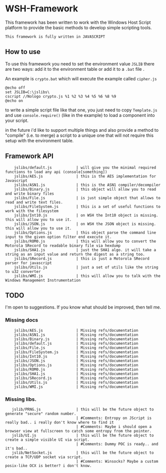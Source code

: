 # WSH-Framework
This framework has been written to work with the Windows Host Script platform to provide the basic methods to develop simple scripting tools.

`This framework is fully written in JAVASCRIPT`

## How to use
To use this framework you need to set the environment value `JSLIB`
there are two ways: add it to the environment table or add it to a `.bat` file .

An example is `crypto.bat` which will execute the example called `cipher.js`
```
@echo off
set JSLIB=C:\jslibs\
cscript //Nologo crypto.js %1 %2 %3 %4 %5 %6 %8 %9
@echo on
```

to write a simple script file like that one, you just need to copy `Template.js` and use `console.require()` (like in the example) to load a component into your script.

in the future i'd like to support multiple things and also provide a method to "compile" (i.e. to merge) a script to a unique one that will not require this setup with the environment table.

## Framework API

```
    jslibs/default.js           | will give you the minimal required functions to load any api (console[something])
    jslibs/AES.js               | this is the AES implementation for Javascript
    jslibs/ASN1.js              | this is the ASN1 compiler/decompiler
    jslibs/Binary.js            | this object will allow you to read and write binary files 
    jslibs/File.js              | is just simple object that allows to read and write text files.
    jslibs/FileSystem.js        | this is a set of useful functions to work with the filesystem
    jslibs/Int10.js             | on WSH the Int10 object is missing. this will allow you to use it.
    jslibs/JSON.js              | on WSH the JSON object is missing. this will allow you to use it.
    jslibs/Options.js           | this object parse the command line input to the given option filter end execute it.
    jslibs/ROM0.js              | this will allow you to convert the Motorola SRecord to readable binary file via hexdump
    jslibs/SHA1.js              | just the SHA1 algo. it will take a string as an input value and return the digest as a string too.
    jslibs/SRecord.js           | this is just a Motorola SRecord parser for javascript
    jslibs/Utils.js             | just a set of utils like the string to u32 converter
    jslibs/WMI.js               | this will allow you to talk with the Windows Management Instrumentation
```

## TODO

I'm open to suggestions. If you know what should be improved, then tell me.

### Missing docs

```
    jslibs/AES.js               | Missing refs/documentation
    jslibs/ASN1.js              | Missing refs/documentation
    jslibs/Binary.js            | Missing refs/documentation
    jslibs/default.js           | Missing refs/documentation
    jslibs/File.js              | Missing refs/documentation
    jslibs/FileSystem.js        | Missing refs/documentation
    jslibs/Int10.js             | Missing refs/documentation
    jslibs/JSON.js              | Missing refs/documentation
    jslibs/Options.js           | Missing refs/documentation
    jslibs/ROM0.js              | Missing refs/documentation
    jslibs/SHA1.js              | Missing refs/documentation
    jslibs/SRecord.js           | Missing refs/documentation
    jslibs/Utils.js             | Missing refs/documentation
    jslibs/WMI.js               | Missing refs/documentation
```

### Missing libs.

``` 
   jslib/PRNG.js                | this will be the future object to generate "secure" random number.
                                | #Comments: Entropy on JScript is really bad.. i really don't know where to find it
                                | #Comments: Maybe i should open a browser view at fullscreen to catch some entropy from the pointer.
   jslib/UI.js                  | this will be the future object to create a simple visible UI via script. 
                                | #Comments: Dummy POC is ready.. and it's bad..
   jslib/NetSocket.js           | this will be the future object to create a TCP/UDP socket via script. 
                                | #Comments: Winsocks? Maybe a custom posix-like OCX is better? i don't know.
```